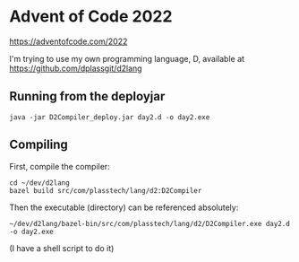 # Advent of Code 2022

https://adventofcode.com/2022

I'm trying to use my own programming language, D, available at https://github.com/dplassgit/d2lang


## Running from the deployjar

```shell
java -jar D2Compiler_deploy.jar day2.d -o day2.exe
```

## Compiling

First, compile the compiler:

```shell
cd ~/dev/d2lang
bazel build src/com/plasstech/lang/d2:D2Compiler
```

Then the executable (directory) can be referenced absolutely:

```shell
~/dev/d2lang/bazel-bin/src/com/plasstech/lang/d2/D2Compiler.exe day2.d -o day2.exe
```

(I have a shell script to do it)
